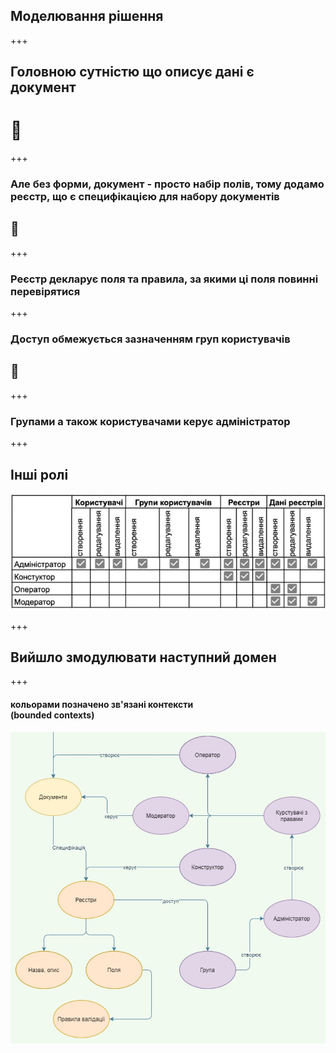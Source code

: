 ## Моделювання рішення

+++

## Головною сутністю що описує дані є <br/> <span class="red">документ</span>
# 📄  

+++

### Але без форми, документ - просто набір полів, тому додамо <span class="red">реєстр</span>, що є специфікацією для набору документів
## 📁

+++

### Реєстр декларує <span class="orange">поля та правила</span>, за якими ці поля повинні перевірятися

+++

### Доступ обмежується зазначенням груп користувачів

## 🔐

+++

### Групами а також користувачами керує <span class="red">адміністратор</span>

+++

## Інші ролі

<img src="/slides/04-model-solution/roles.jpg">

+++

## Вийшло змодулювати наступний домен

+++
#### кольорами позначено зв'язані контексти <br/> (<span class="orange">bounded contexts</span>)

<img src="/slides/04-model-solution/domain.jpg">




